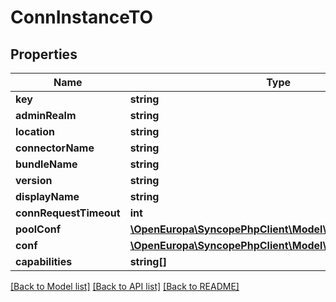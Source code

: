 # ConnInstanceTO

## Properties
Name | Type | Description | Notes
------------ | ------------- | ------------- | -------------
**key** | **string** |  | [optional] 
**adminRealm** | **string** |  | [optional] 
**location** | **string** |  | [optional] 
**connectorName** | **string** |  | [optional] 
**bundleName** | **string** |  | [optional] 
**version** | **string** |  | [optional] 
**displayName** | **string** |  | [optional] 
**connRequestTimeout** | **int** |  | [optional] 
**poolConf** | [**\OpenEuropa\SyncopePhpClient\Model\ConnPoolConfTO**](ConnPoolConfTO.md) |  | [optional] 
**conf** | [**\OpenEuropa\SyncopePhpClient\Model\ConnConfProperty[]**](ConnConfProperty.md) |  | [optional] 
**capabilities** | **string[]** |  | [optional] 

[[Back to Model list]](../README.md#documentation-for-models) [[Back to API list]](../README.md#documentation-for-api-endpoints) [[Back to README]](../README.md)


